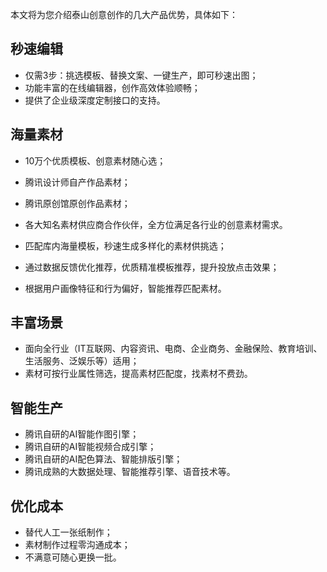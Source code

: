 本文将为您介绍泰山创意创作的几大产品优势，具体如下：
## 秒速编辑
- 仅需3步：挑选模板、替换文案、一键生产，即可秒速出图；
- 功能丰富的在线编辑器，创作高效体验顺畅；
- 提供了企业级深度定制接口的支持。

## 海量素材
- 10万个优质模板、创意素材随心选；
- 腾讯设计师自产作品素材；
- 腾讯原创馆原创作品素材；
- 各大知名素材供应商合作伙伴，全方位满足各行业的创意素材需求。

- 匹配库内海量模板，秒速生成多样化的素材供挑选；
- 通过数据反馈优化推荐，优质精准模板推荐，提升投放点击效果；
- 根据用户画像特征和行为偏好，智能推荐匹配素材。

## 丰富场景
- 面向全行业（IT互联网、内容资讯、电商、企业商务、金融保险、教育培训、生活服务、泛娱乐等）适用；
- 素材可按行业属性筛选，提高素材匹配度，找素材不费劲。

## 智能生产
- 腾讯自研的AI智能作图引擎；
- 腾讯自研的AI智能视频合成引擎；
- 腾讯自研的AI配色算法、智能排版引擎；
- 腾讯成熟的大数据处理、智能推荐引擎、语音技术等。

## 优化成本
- 替代人工一张纸制作；
- 素材制作过程零沟通成本；
- 不满意可随心更换一批。
